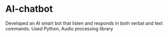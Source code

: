 # AI-chatbot
Developed an AI smart bot that listen and responds in both verbal and text commands. Used Python, Audio processing library
